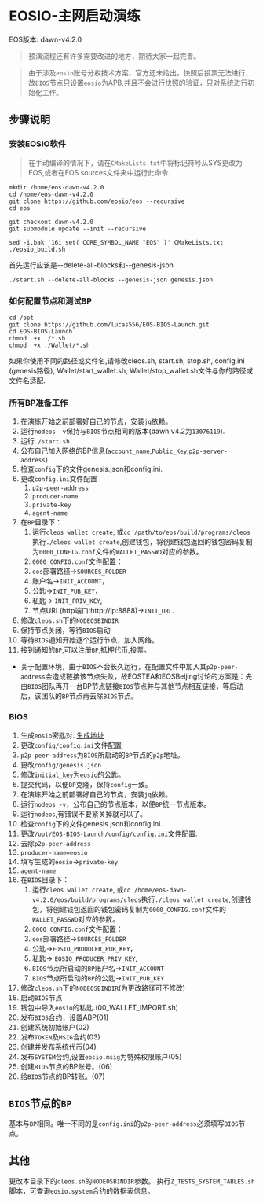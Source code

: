# EOSIO-主网启动演练
EOS版本: dawn-v4.2.0
> 预演流程还有许多需要改进的地方，期待大家一起完善。

> 由于涉及`eosio`账号分权技术方案，官方还未给出，快照后投票无法进行，故`BIOS`节点只设置`eosio`为APB,并且不会进行快照的验证，只对系统进行初始化工作。

## 步骤说明
### 安装EOSIO软件
> 在手动编译的情况下，请在`CMakeLists.txt`中将标记符号从SYS更改为EOS,或者在EOS sources文件夹中运行此命令.
```shell
mkdir /home/eos-dawn-v4.2.0  
cd /home/eos-dawn-v4.2.0
git clone https://github.com/eosio/eos --recursive    
cd eos  

git checkout dawn-v4.2.0  
git submodule update --init --recursive   

sed -i.bak '16i set( CORE_SYMBOL_NAME "EOS" )' CMakeLists.txt  
./eosio_build.sh   
```
首先运行应该是--delete-all-blocks和--genesis-json
```shell
./start.sh --delete-all-blocks --genesis-json genesis.json
```
### 如何配置节点和测试BP
```shell
cd /opt
git clone https://github.com/lucas556/EOS-BIOS-Launch.git
cd EOS-BIOS-Launch
chmod  +x ./*.sh
chmod  +x ./Wallet/*.sh
```
如果你使用不同的路径或文件名,请修改cleos.sh, start.sh, stop.sh, config.ini (genesis路径), Wallet/start_wallet.sh, Wallet/stop_wallet.sh文件与你的路径或文件名适配.

### 所有BP准备工作
1. 在演练开始之前部署好自己的节点，安装`jq`依赖。
2. 运行`nodeos -v`保持与`BIOS`节点相同的版本(dawn v4.2为`13076119`).
3. 运行`./start.sh`.
4. 公布自己加入网络的BP信息(`account_name`,`Public_Key`,`p2p-server-address`).
5. 检查`config`下的文件genesis.json和config.ini.
6. 更改`config.ini`文件配置    
    1. `p2p-peer-address`
    1. `producer-name`
    1. `private-key`
    1. `agent-name`
7. 在`BP`目录下：
    1. 运行`cleos wallet create`, 或`cd /path/to/eos/build/programs/cleos`执行`./cleos wallet create`,创建钱包，将创建钱包返回的钱包密码复制为`0000_CONFIG.conf`文件的`WALLET_PASSWD`对应的参数。
    2. `0000_CONFIG.conf`文件配置：
      1. `eos`部署路径->`SOURCES_FOLDER`
      2. 账户名->`INIT_ACCOUNT`，
      3. 公匙->`INIT_PUB_KEY`，
      4. 私匙-> `INIT_PRIV_KEY`,
      5. 节点URL(http端口:http://ip:8888)->`INIT_URL`.
8. 修改`cleos.sh`下的`NODEOSBINDIR`
9. 保持节点关闭，等待`BIOS`启动
10. 等待`BIOS`通知开始逐个运行节点，加入网络。
11. 接到通知的`BP`,可以注册`BP`,抵押代币,投票。


* 关于配置环境，由于`BIOS`不会长久运行，在配置文件中加入其`p2p-peer-address`会造成链接该节点失败，故EOSTEA和EOSBeijing讨论的方案是：先由`BIOS`团队再开一台BP节点链接`BIOS`节点并与其他节点相互链接，等启动后，该团队的`BP`节点再去除`BIOS`节点。

### BIOS
1. 生成`eosio`密匙对. [生成地址](https://eosfans.io/tools/generate/)
1. 更改`config/config.ini`文件配置    
  1. `p2p-peer-address`为`BIOS`所启动的`BP`节点的`p2p`地址。
2. 更改`config/genesis.json`
  1. 修改`initial_key`为`eosio`的公匙。
3. 提交代码，以便`BP`克隆，保持`config`一致。
3. 在演练开始之前部署好自己的节点，安装`jq`依赖。
4. 运行`nodeos -v`，公布自己的节点版本，以便`BP`统一节点版本。
5. 运行`nodeos`,有错误不要紧关掉就可以了。
6. 检查`config`下的文件genesis.json和config.ini.
7. 更改`/opt/EOS-BIOS-Launch/config/config.ini`文件配置:
  1. 去除`p2p-peer-address`
  2. `producer-name=eosio`
  3. 填写生成的`eosio`->`private-key`
  4. `agent-name`
6. 在`BIOS`目录下：
    1. 运行`cleos wallet create`, 或`cd /home/eos-dawn-v4.2.0/eos/build/programs/cleos`执行`./cleos wallet create`,创建钱包，将创建钱包返回的钱包密码复制为`0000_CONFIG.conf`文件的`WALLET_PASSWD`对应的参数。
    2. `0000_CONFIG.conf`文件配置：
      1. `eos`部署路径->`SOURCES_FOLDER`
      3. 公匙->`EOSIO_PRODUCER_PUB_KEY`，
      4. 私匙-> `EOSIO_PRODUCER_PRIV_KEY`,
      5. `BIOS`节点所启动的`BP`账户名->`INIT_ACCOUNT`
      6. `BIOS`节点所启动的`BP`的公匙->`INIT_PUB_KEY`
7. 修改`cleos.sh`下的`NODEOSBINDIR`(为更改路径可不修改)
1. 启动`BIOS`节点
2. 钱包中导入`eosio`的私匙.(00_WALLET_IMPORT.sh)
2. 发布`BIOS`合约，设置ABP(01)
3. 创建系统初始账户(02)
4. 发布`TOKEN`及`MSIG`合约(03)
5. 创建并发布系统代币(04)
6. 发布`SYSTEM`合约,设置`eosio.msig`为特殊权限账户(05)
7. 创建`BIOS`节点的BP账号。(06)
8. 给`BIOS`节点的BP转账。(07)

## `BIOS`节点的`BP`
基本与`BP`相同。唯一不同的是`config.ini`的`p2p-peer-address`必须填写`BIOS`节点。

## 其他
更改本目录下的`cleos.sh`的`NODEOSBINDIR`参数。
执行`Z_TESTS_SYSTEM_TABLES.sh`脚本，可查询`eosio.system`合约的数据表信息。
